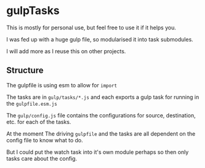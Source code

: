 # gulpTasks

This is mostly for personal use, but feel free to use it if it helps you.

I was fed up with a huge gulp file, so modularised it into task submodules.

I will add more as I reuse this on other projects.

## Structure

The gulpfile is using esm to allow for `import`

The tasks are in `gulp/tasks/*.js` and each exports a gulp task for running in the `gulpfile.esm.js`

The `gulp/config.js` file contains the configurations for source, destination, etc. for each of the tasks.

At the moment The driving `gulpfile` and the tasks are all dependent on the config file to know what to do.

But I could put the watch task into it's own module perhaps so then only tasks care about the config.
